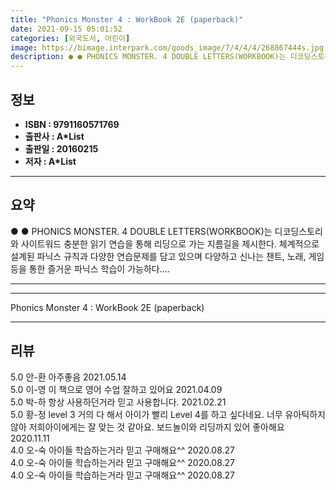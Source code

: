 ```yaml
---
title: "Phonics Monster 4 : WorkBook 2E (paperback)"
date: 2021-09-15 05:01:52
categories: [외국도서, 어린이]
image: https://bimage.interpark.com/goods_image/7/4/4/4/268867444s.jpg
description: ● ● PHONICS MONSTER. 4 DOUBLE LETTERS(WORKBOOK)는 디코딩스토리와 사이트워드 충분한 읽기 연습을 통해 리딩으로 가는 지름길을 제시한다. 체계적으로 설계된 파닉스 규칙과 다양한 연습문제를 담고 있으며 다양하고 신나는 챈트, 노래, 게임 등을 통한
---
```


## **정보**

- **ISBN : 9791160571769**
- **출판사 : A*List**
- **출판일 : 20160215**
- **저자 : A*List**

------



## **요약**

●  ●  PHONICS MONSTER. 4  DOUBLE LETTERS(WORKBOOK)는 디코딩스토리와 사이트워드 충분한 읽기 연습을 통해 리딩으로 가는 지름길을 제시한다. 체계적으로 설계된 파닉스 규칙과 다양한 연습문제를 담고 있으며 다양하고 신나는 챈트, 노래, 게임 등을 통한 즐거운 파닉스 학습이 가능하다.... 

------



------


Phonics Monster 4 : WorkBook 2E (paperback) 

------


## **리뷰** 

5.0 안-환 아주좋음 2021.05.14 <br/>5.0 이-영 이 책으로 영어 수업 잘하고 있어요 2021.04.09 <br/>5.0 박-하 항상 사용하던거라 믿고 사용합니다. 2021.02.21 <br/>5.0 황-정 level 3 거의 다 해서 아이가 빨리 Level 4를 하고 싶다네요. 너무 유아틱하지 않아 저희아이에게는 잘 맞는 것 같아요. 보드놀이와 리딩까지 있어 좋아해요 2020.11.11 <br/>4.0 오-숙 아이들 학습하는거라 믿고 구매해요^^ 2020.08.27 <br/>4.0 오-숙 아이들 학습하는거라 믿고 구매해요^^ 2020.08.27 <br/>4.0 오-숙 아이들 학습하는거라 믿고 구매해요^^ 2020.08.27 <br/>